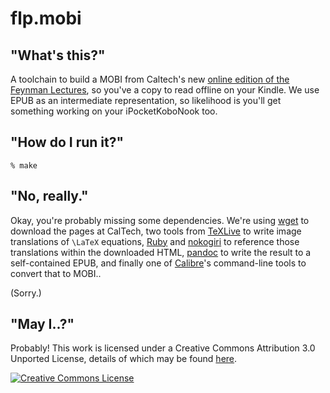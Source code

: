 # flp.mobi

## "What's this?"

A toolchain to build a MOBI from Caltech's new [online edition of the
Feynman Lectures](http://www.feynmanlectures.caltech.edu/), so you've a
copy to read offline on your Kindle. We use EPUB as an intermediate
representation, so likelihood is you'll get something working on your
iPocketKoboNook too.

## "How do I run it?"

    % make

## "No, really."

Okay, you're probably missing some dependencies. We're
using [wget](https://www.gnu.org/software/wget/)
to download the pages at CalTech, two tools from
[TeXLive](https://www.tug.org/texlive/) to write image translations
of `\LaTeX` equations, [Ruby](https://www.ruby-lang.org/en/)
and [nokogiri](http://nokogiri.org/) to reference those translations within the
downloaded HTML, [pandoc](http://johnmacfarlane.net/pandoc/) to write the
result to a self-contained EPUB, and finally one of
[Calibre](http://calibre-ebook.com/)'s command-line tools to convert that to
MOBI..

(Sorry.)

## "May I..?"

Probably! This work is licensed under a Creative Commons
Attribution 3.0 Unported License, details of which may be found
[here](http://creativecommons.org/licenses/by/3.0/).

<a rel="license" href="http://creativecommons.org/licenses/by/3.0/"><img alt="Creative Commons License" style="border-width:0" src="http://i.creativecommons.org/l/by/3.0/88x31.png" /></a>
